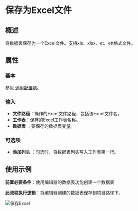 # 保存为Excel文件


## 概述

将数据表保存为一个Excel文件。支持xls、xlsx、et、ett格式文件。

## 属性

### 基本

参见 [通用配置项](../../Appendix/CommonConfigurationItems.md)。

### 输入

- **文件路径**：操作的Excel文件路径，包括该Excel文件名。
- **工作表**：保存的Excel工作表名称。
- **数据表** ：要保存的数据表变量。

### 可选项

- **添加列头** ：勾选时，将数据表列头写入工作表第一行。

## 使用示例

**前置必要条件**：使用编辑器的数据表功能创建一个数据表

**此流程执行逻辑**：将编辑器创建的数据表保存到项目路径下。

![保存Excel](https://docimages.blob.core.chinacloudapi.cn/images/DX/DevGuide/dtsaveexcel001.png)

